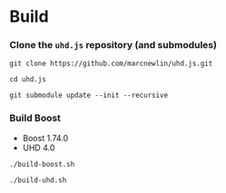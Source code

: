 # Build

### Clone the `uhd.js` repository (and submodules)

```
git clone https://github.com/marcnewlin/uhd.js.git

cd uhd.js

git submodule update --init --recursive
```

### Build Boost

- Boost 1.74.0
- UHD 4.0

```
./build-boost.sh

./build-uhd.sh
```

## 

```

```